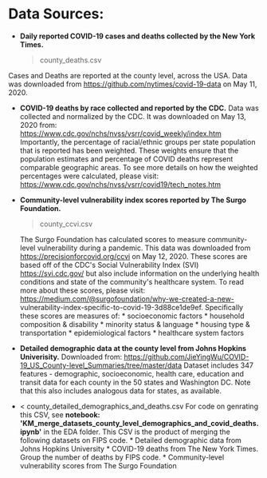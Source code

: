 # Data Sources: 
* **Daily reported COVID-19 cases and deaths collected by the New York Times.** 
  > county_deaths.csv

Cases and Deaths are reported at the county level, across the USA. Data was downloaded from https://github.com/nytimes/covid-19-data on May 11, 2020.
* **COVID-19 deaths by race collected and reported by the CDC.** 
Data was collected and normalized by the CDC. It was downloaded on May 13, 2020 from: https://www.cdc.gov/nchs/nvss/vsrr/covid_weekly/index.htm
Importantly, the percentage of racial/ethnic groups per state population that is reported has been weighted. These weights ensure that the population estimates and percentage of COVID deaths represent comparable geographic areas. To see more details on how the weighted percentages were calculated, please visit: https://www.cdc.gov/nchs/nvss/vsrr/covid19/tech_notes.htm
* **Community-level vulnerability index scores reported by The Surgo Foundation.**  
  > county_ccvi.csv

    The Surgo Foundation has calculated scores to measure community-level vulnerability during a pandemic. This data was downloaded from https://precisionforcovid.org/ccvi     on May 12, 2020. These scores are based off of the CDC's Social Vulnerability Index (SVI) https://svi.cdc.gov/ but also include information on the underlying health       conditions and state of the community's healthcare system. To read more about these scores, please visit: https://medium.com/@surgofoundation/why-we-created-a-new-         vulnerability-index-specific-to-covid-19-3d88ce1de9ef. Specifically these scores are measures of: 
       * socioeconomic factors
       * household composition & disability
       * minority status & language
       * housing type & transportation
       * epidemiological factors 
       * healthcare system factors

* **Detailed demographic data at the county level from Johns Hopkins Univerisity.** 
Downloaded from: https://github.com/JieYingWu/COVID-19_US_County-level_Summaries/tree/master/data Dataset includes 347 features - demographic, socioeconomic, health care, education and transit data for each county in the 50 states and Washington DC. Note that this also includes analogous data for states, as available.


* < county_detailed_demographics_and_deaths.csv
    For code on genrating this CSV, see **notebook: 'KM_merge_datasets_county_level_demographics_and_covid_deaths.ipynb'** in the EDA folder. 
    This CSV is the product of merging the following datasets on FIPS code. 
      * Detailed demographic data from Johns Hopkins University
      * COVID-19 deaths from The New York Times. Group the number of deaths by FIPS code.
      * Community-level vulnerability scores from The Surgo Foundation
